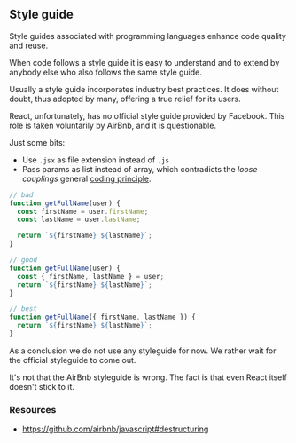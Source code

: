 ## Style guide

Style guides associated with programming languages enhance code quality and reuse.

When code follows a style guide it is easy to understand and to extend by anybody else who also follows the same style guide.

Usually a style guide incorporates industry best practices. It does without doubt, thus adopted by many, offering a true relief for its users.

React, unfortunately, has no official style guide provided by Facebook. This role is taken voluntarily by AirBnb, and it is questionable.

Just some bits:

- Use `.jsx` as file extension instead of `.js`
- Pass params as list instead of array, which contradicts the *loose couplings* general [coding principle](https://alistapart.com/article/coding-with-clarity#section3).

```javascript
// bad
function getFullName(user) {
  const firstName = user.firstName;
  const lastName = user.lastName;

  return `${firstName} ${lastName}`;
}

// good
function getFullName(user) {
  const { firstName, lastName } = user;
  return `${firstName} ${lastName}`;
}

// best
function getFullName({ firstName, lastName }) {
  return `${firstName} ${lastName}`;
}
```

As a conclusion we do not use any styleguide for now. We rather wait for the official styleguide to come out.

It's not that the AirBnb styleguide is wrong. The fact is that even React itself doesn't stick to it.

### Resources

- https://github.com/airbnb/javascript#destructuring   
